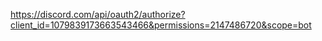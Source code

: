 



https://discord.com/api/oauth2/authorize?client_id=1079839173663543466&permissions=2147486720&scope=bot
